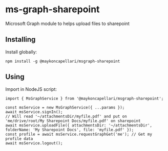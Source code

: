 # ms-graph-sharepoint
Microsoft Graph module to helps upload files to sharepoint

## Installing
Install globally:

    npm install -g @maykoncapellari/msgraph-sharepoint


## Using

Import in NodeJS script:

    import { MsGraphService } from '@maykoncapellari/msgraph-sharepoint';

    const msService = new MsGraphService({ ...params });
    await msService.signIn();
    // Will read '~/attachmentsDir/myfile.pdf' and put on 'me/drive/root/My Sharepoint Docs/myfile.pdf' on sharepoint
    await msService.uploadFile({ attachmentsDir: '~/attachmentsDir', folderName: 'My Sharepoint Docs', file: 'myfile.pdf' });
    const profile = await msService.requestGraphGet('me'); // Get my profile data
    await msService.logout();